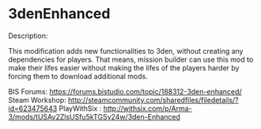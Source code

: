 # 3denEnhanced
Description:

This modification adds new functionalities to 3den, without creating any dependencies for players. That means, mission builder can use this mod to make their lifes easier without making the lifes of the players harder by forcing them to download additional mods.
 
 BIS Forums: https://forums.bistudio.com/topic/188312-3den-enhanced/
 Steam Workshop: http://steamcommunity.com/sharedfiles/filedetails/?id=623475643
 PlayWithSix : http://withsix.com/p/Arma-3/mods/tUSAv2ZlsUSfu5kTGSy24w/3den-Enhanced
